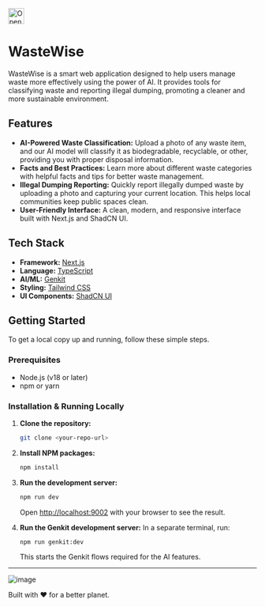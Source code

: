 <a href="https://studio.firebase.google.com/import?url=https%3A%2F%2Fgithub.com%2FaBhishek-jAm%2Fstudio.git">
  <picture>
    <source
      media="(prefers-color-scheme: dark)"
      srcset="https://cdn.firebasestudio.dev/btn/open_dark_32.svg">
    <source
      media="(prefers-color-scheme: light)"
      srcset="https://cdn.firebasestudio.dev/btn/open_light_32.svg">
    <img
      height="32"
      alt="Open in Firebase Studio"
      src="https://cdn.firebasestudio.dev/btn/open_blue_32.svg">
  </picture>
</a>




# WasteWise

WasteWise is a smart web application designed to help users manage waste more effectively using the power of AI. It provides tools for classifying waste and reporting illegal dumping, promoting a cleaner and more sustainable environment.

## Features

-   **AI-Powered Waste Classification:** Upload a photo of any waste item, and our AI model will classify it as biodegradable, recyclable, or other, providing you with proper disposal information.
-   **Facts and Best Practices:** Learn more about different waste categories with helpful facts and tips for better waste management.
-   **Illegal Dumping Reporting:** Quickly report illegally dumped waste by uploading a photo and capturing your current location. This helps local communities keep public spaces clean.
-   **User-Friendly Interface:** A clean, modern, and responsive interface built with Next.js and ShadCN UI.

## Tech Stack

-   **Framework:** [Next.js](https://nextjs.org/)
-   **Language:** [TypeScript](https://www.typescriptlang.org/)
-   **AI/ML:** [Genkit](https://firebase.google.com/docs/genkit)
-   **Styling:** [Tailwind CSS](https://tailwindcss.com/)
-   **UI Components:** [ShadCN UI](httpss://ui.shadcn.com/)

## Getting Started

To get a local copy up and running, follow these simple steps.

### Prerequisites

-   Node.js (v18 or later)
-   npm or yarn

### Installation & Running Locally

1.  **Clone the repository:**
    ```sh
    git clone <your-repo-url>
    ```
2.  **Install NPM packages:**
    ```sh
    npm install
    ```
3.  **Run the development server:**
    ```sh
    npm run dev
    ```
    Open [http://localhost:9002](http://localhost:9002) with your browser to see the result.

4.  **Run the Genkit development server:**
    In a separate terminal, run:
    ```sh
    npm run genkit:dev
    ```
    This starts the Genkit flows required for the AI features.

---

![image](https://github.com/user-attachments/assets/d9f258a5-6bbb-450c-aaa8-386441e16e43)



Built with ❤️ for a better planet.
